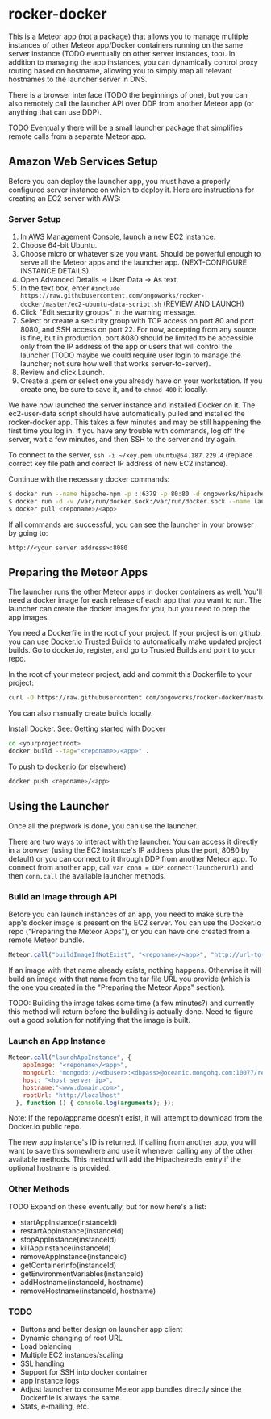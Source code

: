 rocker-docker
===============

This is a Meteor app (not a package) that allows you to manage multiple instances of other Meteor app/Docker containers running on the same server instance (TODO eventually on other server instances, too). In addition to managing the app instances, you can dynamically control proxy routing based on hostname, allowing you to simply map all relevant hostnames to the launcher server in DNS.

There is a browser interface (TODO the beginnings of one), but you can also remotely call the launcher API over DDP from another Meteor app (or anything that can use DDP).

TODO Eventually there will be a small launcher package that simplifies remote calls from a separate Meteor app.

## Amazon Web Services Setup

Before you can deploy the launcher app, you must have a properly configured server instance on which to deploy it. Here are instructions for creating an EC2 server with AWS:

### Server Setup

1. In AWS Management Console, launch a new EC2 instance.
2. Choose 64-bit Ubuntu.
3. Choose micro or whatever size you want. Should be powerful enough to serve all the Meteor apps and the launcher app. (NEXT-CONFIGURE INSTANCE DETAILS)
4. Open Advanced Details -> User Data -> As text
5. In the text box, enter `#include https://raw.githubusercontent.com/ongoworks/rocker-docker/master/ec2-ubuntu-data-script.sh` (REVIEW AND LAUNCH)
6. Click "Edit security groups" in the warning message.
7. Select or create a security group with TCP access on port 80 and port 8080, and SSH access on port 22. For now, accepting from any source is fine, but in production, port 8080 should be limited to be accessible only from the IP address of the app or users that will control the launcher (TODO maybe we could require user login to manage the launcher; not sure how well that works server-to-server).
8. Review and click Launch.
9. Create a .pem or select one you already have on your workstation. If you create one, be sure to save it, and to `chmod 400` it locally.

We have now launched the server instance and installed Docker on it. The ec2-user-data script should have automatically pulled and installed the rocker-docker app. This takes a few minutes and may be still happening the first time you log in. If you have any trouble with commands, log off the server, wait a few minutes, and then SSH to the server and try again.

To connect to the server, `ssh -i ~/key.pem ubuntu@54.187.229.4` (replace correct key file path and correct IP address of new EC2 instance).

Continue with the necessary docker commands:

```bash
$ docker run --name hipache-npm -p ::6379 -p 80:80 -d ongoworks/hipache-npm
$ docker run -d -v /var/run/docker.sock:/var/run/docker.sock --name launcher --link hipache-npm:hipache -e MONGO_URL="<launcher db connect string>" -e ROOT_URL="http://127.0.0.1" -e PORT="8080" -p ::8080 -i -t ongoworks/rocker-docker 
$ docker pull <reponame>/<app>
```

If all commands are successful, you can see the launcher in your browser by going to:

```
http://<your server address>:8080
```

## Preparing the Meteor Apps

The launcher runs the other Meteor apps in docker containers as well. You'll need a docker image for each release of each app that you want to run. The launcher can create the docker images for you, but you need to prep the app images.

You need a Dockerfile in the root of your project.  If your project is on github, you can use [Docker.io Trusted Builds](https://index.docker.io/help/docs/#trustedbuilds) to automatically make updated project builds. 
Go to docker.io, register, and go to Trusted Builds and point to your repo.

In the root of your meteor project, add and commit this Dockerfile to your project:

```bash
curl -O https://raw.githubusercontent.com/ongoworks/rocker-docker/master/Dockerfile
```

You can also manually create builds locally.

Install Docker. See: [Getting started with Docker](https://www.docker.io/gettingstarted/)

```bash
cd <yourprojectroot>
docker build --tag="<reponame>/<app>" .
```

To push to docker.io (or elsewhere)
```bash
docker push <reponame>/<app>
```

## Using the Launcher

Once all the prepwork is done, you can use the launcher.

There are two ways to interact with the launcher. You can access it directly in a browser (using the EC2 instance's IP address plus the port, 8080 by default) or you can connect to it through DDP from another Meteor app. To connect from another app, call `var conn = DDP.connect(launcherUrl)` and then `conn.call` the available launcher methods.

### Build an Image through API

Before you can launch instances of an app, you need to make sure the app's docker image is present on the EC2 server. You can use the Docker.io repo ("Preparing the Meteor Apps"), or you can have one created from a remote Meteor bundle.

```js
Meteor.call("buildImageIfNotExist", "<reponame>/<app>", "http://url-to-your-meteor-bundle/bundle.tar.gz", function () { console.log(arguments); });
```

If an image with that name already exists, nothing happens. Otherwise it will build an image with that name from the tar file URL you provide (which is the one you created in the "Preparing the Meteor Apps" section).

TODO: Building the image takes some time (a few minutes?) and currently this method will return before the building is actually done. Need to figure out a good solution for notifying that the image is built.

### Launch an App Instance

```js
Meteor.call("launchAppInstance", {
    appImage: "<reponame>/<app>",
    mongoUrl: "mongodb://<dbuser>:<dbpass>@oceanic.mongohq.com:10077/reaction_demo",
    host: "<host server ip>",
    hostname:"<www.domain.com>",
    rootUrl: "http://localhost"
  }, function () { console.log(arguments); });
```

Note: If the repo/appname doesn't exist, it will attempt to download from the Docker.io public repo.

The new app instance's ID is returned. If calling from another app, you will want to save this somewhere and use it whenever calling any of the other available methods. This method will add the Hipache/redis entry if the optional hostname is provided.

### Other Methods

TODO Expand on these eventually, but for now here's a list:

* startAppInstance(instanceId)
* restartAppInstance(instanceId)
* stopAppInstance(instanceId)
* killAppInstance(instanceId)
* removeAppInstance(instanceId)
* getContainerInfo(instanceId)
* getEnvironmentVariables(instanceId)
* addHostname(instanceId, hostname)
* removeHostname(instanceId, hostname)

### TODO

* Buttons and better design on launcher app client
* Dynamic changing of root URL
* Load balancing
* Multiple EC2 instances/scaling
* SSL handling
* Support for SSH into docker container
* app instance logs
* Adjust launcher to consume Meteor app bundles directly since the Dockerfile is always the same.
* Stats, e-mailing, etc.

